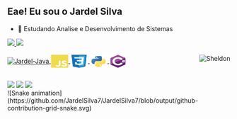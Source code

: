 ## Eae! Eu sou o Jardel Silva

- 🌱 Estudando Analise e Desenvolvimento de Sistemas
<div>
  <a href= "https://github.com/JardelSilva7">
  <img height="180em" src="https://github-readme-stats.vercel.app/api?username=JardelSilva7&show_icons=true&theme=dark#gh-dark-mode-only">
  <img height="180em" src="https://github-readme-stats.vercel.app/api/top-langs/?username=JardelSilva7&layout=pie&theme=dark#gh-dark-mode-only">


<div style="display: inline_block"><br>
  <img align="center" alt="Jardel-Java" height="30" width="40"
  src="https://cdn.jsdelivr.net/gh/devicons/devicon@latest/icons/java/java-original-wordmark.svg" />   
  <img align="center" alt="Jardel-Js" height="30" width="40" src="https://raw.githubusercontent.com/devicons/devicon/master/icons/javascript/javascript-plain.svg">
  <img align="center" alt="Jardel-CSS" height="30" width="40" src="https://raw.githubusercontent.com/devicons/devicon/master/icons/css3/css3-original.svg">
  <img align="center" alt="Jardel-Python" height="30" width="40" src="https://raw.githubusercontent.com/devicons/devicon/master/icons/python/python-original.svg">
  <img align="center" alt="Jardel-Csharp" height="30" width="40" src="https://raw.githubusercontent.com/devicons/devicon/master/icons/csharp/csharp-original.svg">
  <img align=right alt="Sheldon"
src="https://discordapp.com/channels/1112882248765681819/1112887585258352648/1407131439291437206">
</div>
  
  ##
 
<div> 
  <a href="https://instagram.com/lekkzw" target="_blank"><img src="https://img.shields.io/badge/-Instagram-%23E4405F?style=for-the-badge&logo=instagram&logoColor=white" target="_blank"></a> 
  <a href = "email:jardeldasilva023@gmail.com"><img src="https://img.shields.io/badge/-Gmail-%23333?style=for-the-badge&logo=gmail&logoColor=white" target="_blank"></a>
  <a href="https://www.linkedin.com/in/jardeldasilva/" target="_blank"><img src="https://img.shields.io/badge/-LinkedIn-%230077B5?style=for-the-badge&logo=linkedin&logoColor=white" target="_blank"></a>   
</div>
![Snake animation](https://github.com/JardelSilva7/JardelSilva7/blob/output/github-contribution-grid-snake.svg)
